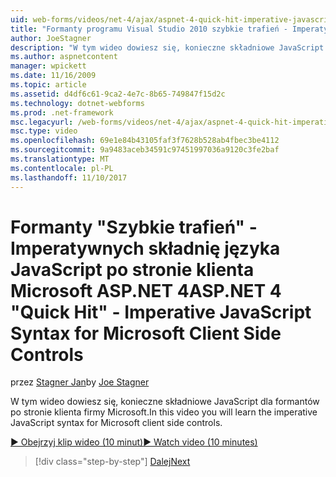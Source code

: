 ```yaml
---
uid: web-forms/videos/net-4/ajax/aspnet-4-quick-hit-imperative-javascript-syntax-for-microsoft-client-side-controls
title: "Formanty programu Visual Studio 2010 szybkie trafień - Imperatywne składniowe JavaScript dla strony klienta firmy Microsoft | Dokumentacja firmy Microsoft"
author: JoeStagner
description: "W tym wideo dowiesz się, konieczne składniowe JavaScript dla formantów po stronie klienta firmy Microsoft."
ms.author: aspnetcontent
manager: wpickett
ms.date: 11/16/2009
ms.topic: article
ms.assetid: d4df6c61-9ca2-4e7c-8b65-749847f15d2c
ms.technology: dotnet-webforms
ms.prod: .net-framework
msc.legacyurl: /web-forms/videos/net-4/ajax/aspnet-4-quick-hit-imperative-javascript-syntax-for-microsoft-client-side-controls
msc.type: video
ms.openlocfilehash: 69e1e84b43105faf3f7628b528ab4fbec3be4112
ms.sourcegitcommit: 9a9483aceb34591c97451997036a9120c3fe2baf
ms.translationtype: MT
ms.contentlocale: pl-PL
ms.lasthandoff: 11/10/2017
---
```

<a name="aspnet-4-quick-hit---imperative-javascript-syntax-for-microsoft-client-side-controls"></a><span data-ttu-id="07222-103">Formanty "Szybkie trafień" - Imperatywnych składnię języka JavaScript po stronie klienta Microsoft ASP.NET 4</span><span class="sxs-lookup"><span data-stu-id="07222-103">ASP.NET 4 "Quick Hit" - Imperative JavaScript Syntax for Microsoft Client Side Controls</span></span>
====================
<span data-ttu-id="07222-104">przez [Stagner Jan](https://github.com/JoeStagner)</span><span class="sxs-lookup"><span data-stu-id="07222-104">by [Joe Stagner](https://github.com/JoeStagner)</span></span>

<span data-ttu-id="07222-105">W tym wideo dowiesz się, konieczne składniowe JavaScript dla formantów po stronie klienta firmy Microsoft.</span><span class="sxs-lookup"><span data-stu-id="07222-105">In this video you will learn the imperative JavaScript syntax for Microsoft client side controls.</span></span> 

[<span data-ttu-id="07222-106">&#9654; Obejrzyj klip wideo (10 minut)</span><span class="sxs-lookup"><span data-stu-id="07222-106">&#9654; Watch video (10 minutes)</span></span>](https://channel9.msdn.com/Blogs/ASP-NET-Site-Videos/aspnet-4-quick-hit-imperative-javascript-syntax-for-microsoft-client-side-controls)

>[!div class="step-by-step"]
[<span data-ttu-id="07222-107">Dalej</span><span class="sxs-lookup"><span data-stu-id="07222-107">Next</span></span>](aspnet-4-quick-hit-the-scriptloader.md)
